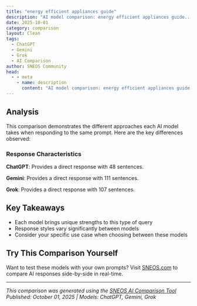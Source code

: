 ```yaml
---
title: "energy efficient appliances guide"
description: "AI model comparison: energy efficient appliances guide..."
date: 2025-10-01
category: comparison
layout: Clean
tags:
  - ChatGPT
  - Gemini
  - Grok
  - AI Comparison
author: SNEOS Community
head:
  - - meta
    - name: description
      content: "AI model comparison: energy efficient appliances guide..."
---
```


<ChatComparison
  title="energy efficient appliances guide"
  prompt="energy efficient appliances guide"
  :responses='{
    "ChatGPT": "Sure! Here\u0027s a comprehensive guide to energy-efficient appliances to help you save energy, reduce your utility bills, and contribute to a healthier environment.\n\n---\n\n## Energy-Efficient Appliances Guide\n\n### What Are Energy-Efficient Appliances?\nEnergy-efficient appliances use less electricity or water than standard models while providing the same or better performance. They help reduce energy consumption, lower utility bills, and decrease environmental impact.\n\n### Benefits of Energy-Efficient Appliances\n- **Lower utility bills:** Reduce electricity and water costs.\n- **Environmental impact:** Use less energy, reducing greenhouse gas emissions.\n- **Improved performance:** Many energy-efficient appliances come with enhanced features.\n- **Rebates and incentives:** Many regions offer tax credits or rebates for purchasing efficient models.\n\n### Common Energy-Efficient Appliances\n\n#### 1. Refrigerators\n- Look for models with the **Energy Star** label.\n- Features: Better insulation, efficient compressors, LED lighting.\n- Tips: Choose the right size for your household to avoid wasting energy.\n\n#### 2. Washing Machines\n- Opt for **front-loading** or high-efficiency top loaders.\n- Use cold water cycles when possible.\n- Features: Load-sensing technology adjusts water levels.\n\n#### 3. Dishwashers\n- Select Energy Star-rated dishwashers.\n- Use eco or energy-saving cycles.\n- Air-dry options use less electricity than heat drying.\n\n#### 4. Air Conditioners and Heaters\n- Choose units with a high **SEER** (Seasonal Energy Efficiency Ratio) rating for AC.\n- Use programmable thermostats.\n- Consider heat pumps for efficient heating and cooling.\n\n#### 5. Water Heaters\n- Tankless or on-demand water heaters reduce standby energy use.\n- Insulate your existing water heater and pipes.\n- Set thermostat to 120\u00B0F (49\u00B0C) for efficiency and safety.\n\n#### 6. Lighting\n- Replace incandescent bulbs with **LED** or **CFL** bulbs.\n- LEDs use up to 75% less energy and last longer.\n\n#### 7. Ovens and Microwaves\n- Convection ovens are more energy-efficient than traditional ovens.\n- Microwaves use less energy for reheating small portions.\n\n---\n\n### How to Choose Energy-Efficient Appliances\n\n1. **Look for the Energy Star Label:** This certification means the appliance meets energy efficiency guidelines set by the US EPA.\n2. **Check the EnergyGuide Label:** Provides estimated yearly energy consumption and operating costs.\n3. **Consider Size and Capacity:** Buy appliances that fit your household needs to avoid wasted energy.\n4. **Research Features:** Look for efficiency-enhancing features like automatic shutoff, load-sensing, and energy-saving modes.\n\n---\n\n### Additional Tips to Save Energy\n\n- Unplug appliances when not in use to avoid \u0022phantom\u0022 energy drain.\n- Regularly maintain appliances to keep them running efficiently.\n- Use appliances during off-peak energy hours if possible.\n- Properly insulate your home to reduce heating and cooling demands.\n\n---\n\nIf you want, I can provide recommendations for specific appliance types or brands\u2014just let me know!",
    "Gemini": "Okay, let\u0027s create a guide to energy-efficient appliances! I\u0027ll cover key appliances, how to identify energy-efficient models, and general tips.\n\n**Energy-Efficient Appliances: A Comprehensive Guide**\n\nThis guide will help you make informed decisions when purchasing new appliances, saving you money on your energy bills and reducing your environmental impact.\n\n**I. Understanding Energy Efficiency Labels**\n\n*   **Energy Star:** The most important label to look for!  Energy Star is a U.S. Environmental Protection Agency (EPA) program that certifies products that meet strict energy efficiency guidelines.  Energy Star appliances use less energy than standard models, saving you money and reducing greenhouse gas emissions.  Look for the Energy Star logo prominently displayed on the appliance.\n\n*   **EnergyGuide Label (Yellow Tag):** Required by the Federal Trade Commission (FTC), this label provides information on an appliance\u0027s estimated annual energy consumption (in kilowatt-hours, kWh) and compares it to similar models. The label also shows the appliance\u0027s estimated annual operating cost.  *Lower kWh and lower cost = more energy-efficient.*  While helpful, remember it\u0027s just an estimate, and your actual usage may vary.\n\n*   **CEE Tier Ratings (Consortium for Energy Efficiency):** CEE ratings are often used for appliance rebates. Tiers signify different levels of energy efficiency, with higher tiers generally being more efficient.\n\n**II. Key Appliances and Energy Efficiency Tips**\n\nHere\u0027s a breakdown of some of the most common household appliances and how to choose energy-efficient options:\n\n**A. Refrigerators**\n\n*   **Key Considerations:**\n    *   **Size:** Choose the right size for your needs.  Larger refrigerators use more energy.\n    *   **Configuration:** Top-freezer models are generally more energy-efficient than side-by-side or bottom-freezer models.\n    *   **Features:**  Ice makers and through-the-door water dispensers can increase energy consumption.\n    *   **Energy Star Certification:** Absolutely look for this!  Energy Star refrigerators use at least 9% less energy than standard models.\n\n*   **Energy-Saving Tips:**\n    *   **Placement:** Keep your refrigerator away from heat sources (oven, direct sunlight).\n    *   **Temperature Settings:** Set the refrigerator to 37-40\u00B0F (3\u00B0 to 4\u00B0C) and the freezer to 0\u00B0F (-18\u00B0C).\n    *   **Seal Check:** Regularly check the door seals for leaks and replace them if necessary.\n    *   **Defrost Regularly:** If you have a manual-defrost freezer, defrost it regularly to improve efficiency.  Frost buildup reduces cooling efficiency.\n    *   **Full (But Not Overcrowded):**  A full refrigerator runs more efficiently than an empty one, but don\u0027t overpack it, which can block airflow.\n    *   **Door Opening:** Minimize the number of times you open the door.\n\n**B. Dishwashers**\n\n*   **Key Considerations:**\n    *   **Energy Star Certification:**  Essential. Energy Star dishwashers use less water and energy.\n    *   **Water Consumption:** Look for models with low water consumption per cycle (check the EnergyGuide label).\n    *   **Soil Sensors:**  These sensors automatically adjust the wash cycle based on the amount of food soil, saving water and energy.\n    *   **Wash Cycles:**  Choose a model with a variety of wash cycles, including an energy-saving cycle.\n\n*   **Energy-Saving Tips:**\n    *   **Run Full Loads:** Only run the dishwasher when it\u0027s fully loaded.\n    *   **Air Dry:** Use the air-dry setting instead of heat-drying.\n    *   **Scrape, Don\u0027t Rinse:**  Scrape off large food particles instead of rinsing dishes before loading.  Many modern dishwashers clean effectively without pre-rinsing.\n    *   **Water Heater Temperature:** Set your water heater to 120\u00B0F (49\u00B0C).\n\n**C. Clothes Washers**\n\n*   **Key Considerations:**\n    *   **Energy Star Certification:**  Crucial!\n    *   **Washer Type:**\n        *   **Front-Loading Washers:** Generally more energy- and water-efficient than top-loading washers. They use less water and extract more water during the spin cycle, reducing drying time.\n        *   **Top-Loading Washers (High-Efficiency):**  HE top-loaders use impellers instead of agitators and use less water than traditional top-loaders.\n    *   **Modified Energy Factor (MEF):**  A measure of energy efficiency that considers energy consumption, water consumption, and dryer energy required.  Higher MEF = more efficient.\n    *   **Water Factor (WF):**  A measure of water efficiency. Lower WF = more efficient.\n    *   **Capacity:**  Choose the right size for your household\u0027s needs.\n\n*   **Energy-Saving Tips:**\n    *   **Wash in Cold Water:** Washing in cold water saves a significant amount of energy (about 90% of the energy used by a washing machine goes towards heating the water).  Use cold-water detergents.\n    *   **Run Full Loads:**  Wash full loads whenever possible.\n    *   **Use the Correct Detergent Amount:**  Using too much detergent can lead to extra rinsing cycles.\n    *   **High-Efficiency Detergent (HE):**  If you have a high-efficiency washer, use HE detergent.\n\n**D. Clothes Dryers**\n\n*   **Key Considerations:**\n    *   **Energy Star Certification:**  Important, though less common than for washers. Energy Star dryers use about 20% less energy than standard models.\n    *   **Sensor Drying:**  Dryers with moisture sensors automatically shut off when clothes are dry, preventing over-drying and saving energy.\n    *   **Gas vs. Electric:** Gas dryers are generally less expensive to operate than electric dryers.\n\n*   **Energy-Saving Tips:**\n    *   **Clean the Lint Filter:** Clean the lint filter after every load.  A clogged lint filter reduces airflow and increases drying time.\n    *   **Don\u0027t Over-Dry:** Over-drying wastes energy and can damage clothes. Use the sensor drying feature.\n    *   **Vent Properly:** Ensure the dryer vent is properly vented to the outside and is not blocked.\n    *   **Separate Loads:** Dry similar fabrics together.\n    *   **High Spin Speed in Washer:** use the highest spin speed your washer offers, as this removes more water from your clothes, reducing drying time.\n\n**E. Ovens \u0026 Cooktops**\n\n*   **Key Considerations:**\n    *   **Oven Type:**\n        *   **Convection Ovens:**  Convection ovens circulate hot air, cooking food faster and more evenly, potentially saving energy.\n    *   **Induction Cooktops:** More energy-efficient than electric coil or radiant cooktops. They heat the pan directly, rather than heating the cooktop surface.\n    *   **Size:** Choose an oven size appropriate for your typical needs.\n    *   **Self-Cleaning Feature:** Use the self-cleaning feature sparingly, as it uses a lot of energy.\n\n*   **Energy-Saving Tips:**\n    *   **Use the Right Size Burner:** Match the pot size to the burner size on the cooktop.\n    *   **Use Lids:** Cover pots and pans when cooking to retain heat and reduce cooking time.\n    *   **Avoid Preheating:** If possible, avoid preheating the oven. Many recipes don\u0027t require it.\n    *   **Keep Oven Door Closed:** Avoid opening the oven door frequently, as it releases heat.\n    *   **Cook Multiple Dishes at Once:** Maximize oven use by cooking multiple dishes at the same time.\n    *   **Consider Smaller Appliances:** Use smaller appliances like toaster ovens, slow cookers, and microwave ovens for smaller meals, as they use less energy than a full-size oven.\n\n**F. Water Heaters**\n\n*   **Key Considerations:**\n    *   **Water Heater Type:**\n        *   **Tankless Water Heaters (On-Demand):** Heat water only when needed, eliminating standby heat loss.  Can be more energy-efficient overall, but may have a higher upfront cost.\n        *   **Heat Pump Water Heaters:** Use electricity to move heat from one place to another, rather than generating heat directly. Can be very energy-efficient.\n        *   **Traditional Tank Water Heaters:**  Choose an Energy Star certified model with good insulation.\n    *   **Size:** Choose the right size for your household\u0027s hot water needs.  Oversized tanks waste energy.\n    *   **Energy Factor (EF):** A measure of water heater efficiency. Higher EF = more efficient.\n\n*   **Energy-Saving Tips:**\n    *   **Insulate the Tank:** Insulate your water heater tank (if it\u0027s not already well-insulated).\n    *   **Lower the Temperature:** Set the water heater temperature to 120\u00B0F (49\u00B0C).\n    *   **Insulate Hot Water Pipes:** Insulate the first few feet of hot water pipes coming out of the water heater.\n    *   **Fix Leaks:** Repair any leaky faucets or showerheads.\n    *   **Install Low-Flow Showerheads and Faucets:**  Reduce water consumption.\n\n**III. General Tips for Energy-Efficient Appliance Use**\n\n*   **Research Before You Buy:**  Read reviews, compare energy efficiency ratings, and consider long-term operating costs before making a purchase.\n*   **Consider Rebates and Incentives:** Check with your local utility company and state government for rebates and incentives on Energy Star appliances.\n*   **Proper Installation:** Ensure appliances are properly installed to maximize efficiency.\n*   **Regular Maintenance:**  Follow the manufacturer\u0027s instructions for regular maintenance, such as cleaning filters and coils.\n*   **Unplug Appliances When Not in Use:**  Many appliances draw \u0022phantom\u0022 energy even when turned off. Unplug them or use power strips to cut off the power supply.\n\n**IV. Disposal of Old Appliances**\n\n*   **Recycle:**  Recycle your old appliances responsibly.  Many retailers and local governments offer appliance recycling programs.\n*   **Proper Disposal of Refrigerants:**  Refrigerators and freezers contain refrigerants that can harm the environment if not disposed of properly.  Ensure that the refrigerants are recovered by a certified technician.\n\nBy following these guidelines, you can make smart choices when purchasing and using appliances, saving energy, money, and helping to protect the environment.\n",
    "Grok": "An energy-efficient appliances guide helps consumers choose devices that use less electricity or fuel, reducing energy costs and environmental impact. Below is a comprehensive guide to selecting and using energy-efficient appliances, including key factors to consider, labeling systems, and tips for maximizing efficiency.\n\n---\n\n### **1. Why Choose Energy-Efficient Appliances?**\n- **Lower Energy Bills**: Energy-efficient appliances consume less power, saving money over time.\n- **Environmental Benefits**: They reduce greenhouse gas emissions and reliance on fossil fuels.\n- **Long-Term Savings**: Though sometimes more expensive upfront, they often have lower operating costs.\n- **Government Incentives**: Many regions offer rebates or tax credits for purchasing energy-efficient models.\n\n---\n\n### **2. Key Factors to Look for in Energy-Efficient Appliances**\nWhen shopping for appliances, consider the following:\n\n#### **a. Energy Star Rating**\n- **What is it?**: Energy Star is a widely recognized certification program (primarily in the US) that identifies appliances meeting strict energy efficiency standards set by the Environmental Protection Agency (EPA) and the Department of Energy (DOE).\n- **Why it matters**: Energy Star appliances use 10-50% less energy than standard models.\n- **Where to find it**: Look for the blue Energy Star label on appliances like refrigerators, dishwashers, washing machines, air conditioners, and more.\n\n#### **b. Energy Guide Label**\n- **What is it?**: A yellow and black label (mandatory in the US) that provides information on an appliance\u2019s estimated annual energy consumption and operating cost.\n- **How to use it**: Compare the energy use (in kilowatt-hours, kWh) and cost among similar models to choose the most efficient one.\n\n#### **c. Size and Capacity**\n- Choose an appliance that matches your household\u2019s needs. Oversized appliances (e.g., a large refrigerator for a small family) waste energy.\n- Look for adjustable settings or modular designs to avoid running appliances at full capacity unnecessarily.\n\n#### **d. Technology and Features**\n- **Inverter Technology**: Found in refrigerators, air conditioners, and washing machines, it adjusts power usage based on demand, saving energy.\n- **LED Lighting**: Used in refrigerators and ovens, LED lights consume less energy than traditional bulbs.\n- **Smart Features**: Some appliances allow remote control or scheduling (e.g., running a dishwasher at night during off-peak hours).\n\n#### **e. Standby Power Consumption**\n- Many appliances consume energy even when turned off (phantom power). Look for models with low standby power or manual on/off switches.\n\n---\n\n### **3. Energy-Efficient Appliances by Category**\nHere\u2019s a breakdown of popular household appliances, with tips for choosing efficient models and using them wisely.\n\n#### **Refrigerators and Freezers**\n- **What to look for**:\n  - Energy Star certification (uses 9-10% less energy than standard models).\n  - Top or bottom-freezer designs (more efficient than side-by-side models).\n  - Avoid unnecessary features like ice makers or water dispensers, which increase energy use.\n- **Usage Tips**:\n  - Set the refrigerator to 35-38\u00B0F (2-3\u00B0C) and freezer to 0\u00B0F (-18\u00B0C).\n  - Keep it full (but not overcrowded) to maintain consistent temperatures.\n  - Place it away from heat sources like ovens or direct sunlight.\n  - Clean coils regularly to improve efficiency.\n\n#### **Washing Machines**\n- **What to look for**:\n  - Front-loading machines (use less water and energy than top-loaders).\n  - High-efficiency (HE) models with Energy Star certification.\n  - Adjustable water levels and quick-wash cycles.\n- **Usage Tips**:\n  - Wash full loads whenever possible.\n  - Use cold water for most cycles (heating water accounts for 90% of a washer\u2019s energy use).\n  - Clean the lint filter to maintain efficiency.\n\n#### **Dryers**\n- **What to look for**:\n  - Models with moisture sensors that stop the cycle when clothes are dry.\n  - Heat pump dryers (more efficient than traditional vented dryers, though pricier).\n- **Usage Tips**:\n  - Air-dry clothes when possible.\n  - Clean the lint trap after every use.\n  - Use the correct heat setting for the fabric type.\n\n#### **Dishwashers**\n- **What to look for**:\n  - Energy Star models (use less water and energy per cycle).\n  - Eco or light-wash cycles for smaller loads.\n- **Usage Tips**:\n  - Run full loads only.\n  - Skip pre-rinsing dishes (modern dishwashers are designed to handle food residue).\n  - Use the air-dry option instead of heated drying.\n\n#### **Air Conditioners**\n- **What to look for**:\n  - High Seasonal Energy Efficiency Ratio (SEER) rating (higher numbers = better efficiency).\n  - Inverter technology for variable speed operation.\n  - Proper sizing (a unit too large or small wastes energy).\n- **Usage Tips**:\n  - Set the thermostat to 75-78\u00B0F (24-26\u00B0C) for comfort and efficiency.\n  - Use fans to circulate air and reduce AC workload.\n  - Seal windows and doors to prevent leaks.\n\n#### **Water Heaters**\n- **What to look for**:\n  - Tankless (on-demand) water heaters (more efficient than traditional storage tanks).\n  - High Energy Factor (EF) or Uniform Energy Factor (UEF) rating.\n  - Heat pump water heaters for larger households.\n- **Usage Tips**:\n  - Lower the thermostat to 120\u00B0F (49\u00B0C).\n  - Insulate pipes to reduce heat loss.\n  - Take shorter showers and fix leaks promptly.\n\n#### **Lighting**\n- **What to look for**:\n  - LED bulbs (use 75-80% less energy than incandescent bulbs and last longer).\n  - Motion-sensor or smart lighting to avoid unnecessary use.\n- **Usage Tips**:\n  - Turn off lights when leaving a room.\n  - Use natural daylight when possible.\n\n#### **Cooking Appliances (Ovens, Microwaves, Stoves)**\n- **What to look for**:\n  - Induction cooktops (more efficient than gas or traditional electric stoves).\n  - Microwaves or toaster ovens for small meals (use less energy than full ovens).\n- **Usage Tips**:\n  - Cook with lids on pots to retain heat.\n  - Preheat ovens only when necessary.\n  - Use residual heat to finish cooking by turning off the appliance a few minutes early.\n\n---\n\n### **4. General Tips for Maximizing Energy Efficiency**\n- **Unplug Appliances**: Disconnect devices or use power strips to eliminate standby power.\n- **Regular Maintenance**: Clean filters, coils, and vents to ensure appliances run efficiently.\n- **Upgrade Old Appliances**: Older models (10\u002B years) are often less efficient. Replacing them can yield significant savings.\n- **Schedule Usage**: Run appliances like dishwashers or dryers during off-peak hours if your utility offers time-of-use pricing.\n- **Insulate Your Home**: Proper insulation and weatherproofing reduce the workload on heating and cooling appliances.\n\n---\n\n### **5. How to Calculate Potential Savings**\n- Use the Energy Guide label to estimate annual energy consumption (in kWh) and multiply it by your local electricity rate (cost per kWh, found on your utility bill).\n- Example:\n  - A refrigerator uses 500 kWh per year.\n  - Local rate: $0.12 per kWh.\n  - Annual cost: 500 x 0.12 = $60.\n- Compare this with a more efficient model to see potential savings.\n\n---\n\n### **6. Government Programs and Rebates**\n- Check local government or utility company websites for incentives, rebates, or trade-in programs for energy-efficient appliances.\n- Examples:\n  - US: Energy Star rebates, federal tax credits.\n  - EU: Energy labeling system (A\u002B\u002B\u002B to G scale) and regional subsidies.\n  - Australia: Energy Rating Label (1-6 stars) and state-based incentives.\n\n---\n\n### **7. Additional Resources**\n- **Energy Star Website**: www.energystar.gov (product finder, savings calculators).\n- **Local Utility Providers**: Often provide energy audits or efficiency tips.\n- **Consumer Reports**: Reviews and ratings for energy-efficient appliances.\n\n---\n\nBy prioritizing energy-efficient appliances and adopting smart usage habits, you can significantly reduce your energy consumption, save money, and contribute to a more sustainable future. Let me know if you\u2019d like detailed information on a specific appliance or region-specific programs!"
  }'
  published-date="17:25"
/>

## Analysis

This comparison demonstrates the different approaches each AI model takes when responding to the same prompt. Here are the key differences observed:

### Response Characteristics

**ChatGPT**: Provides a direct response with 48 sentences. 

**Gemini**: Provides a direct response with 111 sentences. 

**Grok**: Provides a direct response with 107 sentences. 

## Key Takeaways

- Each model brings unique strengths to this type of query
- Response styles vary significantly between models
- Consider your specific use case when choosing between these models

## Try This Comparison Yourself

Want to test these models with your own prompts? Visit [SNEOS.com](https://sneos.com) to compare AI responses side-by-side in real-time.

---

*This comparison was generated using the [SNEOS AI Comparison Tool](https://sneos.com)*
*Published: October 01, 2025 | Models: ChatGPT, Gemini, Grok*
